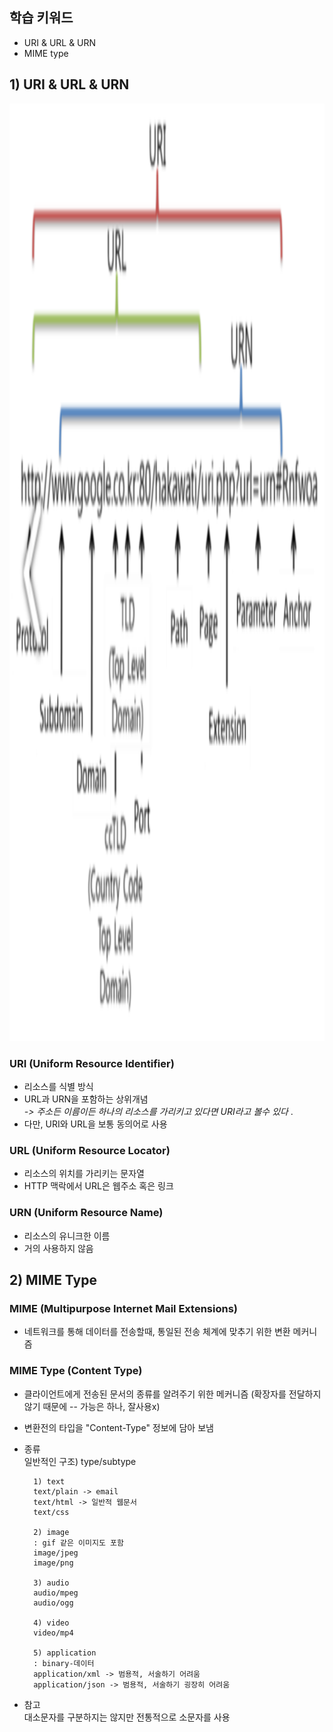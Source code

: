 ## 학습 키워드
- URI & URL & URN
- MIME type
###
## 1) URI & URL & URN
<img src="image-1.png" width="3000" height="1500"/>   

####
### URI (Uniform Resource Identifier)
* 리소스를 식별 방식
* URL과 URN을 포함하는 상위개념   
*-> 주소든 이름이든 하나의 리소스를 가리키고 있다면 URI라고 볼수 있다*
.
* 다만, URI와 URL을 보통 동의어로 사용
####
### URL (Uniform Resource Locator)
* 리소스의 위치를 가리키는 문자열
* HTTP 맥락에서 URL은 웹주소 혹은 링크
####
### URN (Uniform Resource Name)
* 리소스의 유니크한 이름
* 거의 사용하지 않음
####
## 2) MIME Type
### MIME (Multipurpose Internet Mail Extensions)
* 네트워크를 통해 데이터를 전송할때, 통일된 전송 체계에 맞추기 위한 변환 메커니즘

### MIME Type (Content Type)
* 클라이언트에게 전송된 문서의 종류를 알려주기 위한 메커니즘 (확장자를 전달하지 않기 때문에 -- 가능은 하나, 잘사용x)
* 변환전의 타입을 "Content-Type" 정보에 담아 보냄
* 종류   
        일반적인 구조)
        type/subtype

        1) text
        text/plain -> email
        text/html -> 일반적 웹문서
        text/css

        2) image
        : gif 같은 이미지도 포함
        image/jpeg 
        image/png
        
        3) audio
        audio/mpeg
        audio/ogg

        4) video
        video/mp4

        5) application
        : binary-데이터
        application/xml -> 범용적, 서술하기 어려움
        application/json -> 범용적, 서술하기 굉장히 어려움
* 참고   
대소문자를 구분하지는 않지만 전통적으로 소문자를 사용